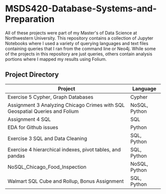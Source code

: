 # MSDS420-Database-Systems-and-Preparation

All of these projects were part of my Master's of Data Science at Northwestern University. This repository contains a collection of Jupyter Notebooks where I used a variety of querying languages and text files containing queries that I ran from the command line or Neo4j. While some of the projects in this repository are just queries, others contain analysis portions where I mapped my results using Folium.

## Project Directory

|Project                                                                     |Language                    |
|----------------------------------------------------------------------------|----------------------------|
|Exercise 5 Cypher, Graph Databases                                          |Cypher                      |
|Assignment 3 Analyzing Chicago Crimes with SQL Geospatial Queries and Folium|NoSQL, Python               |
|Assignment 4 SQL                                                            |SQL                         |
|EDA for Github issues                                                       |Python                      |
|Exercise 3 SQL and Data Cleaning                                            |SQL, Python                 |
|Exercise 4 hierarchical indexes, pivot tables, and pandas                   |SQL, Python                 |
|NoSQL_Chicago_Food_Inspection                                               |NoSQL, Python               |
|Walmart SQL Cube and Rollup, Bonus Assignment                               |SQL, Python                 |
